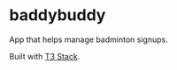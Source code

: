 # baddybuddy

App that helps manage badminton signups.

Built with [T3 Stack](https://create.t3.gg/).
